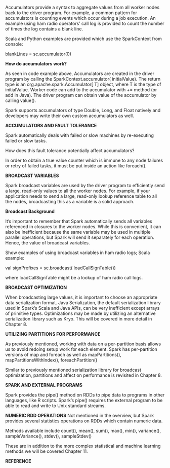 Accumulators provide a syntax to aggregate values from all worker nodes back to the driver program.  For example, a common pattern for accumulators is counting events which occur during a job execution.  An example using ham radio operators’ call log is provided to count the number of times the log contains a blank line.

Scala and Python examples are provided which use the SparkContext from console:

blankLines = sc.accumulator(0)

**How do accumulators work?**

As seen in code example above, Accumulators are created in the driver program by calling the SparkContext.accumulator( initialValue). The return type is an org.apache.spark.Accumulator[ T] object, where T is the type of initialValue. Worker code can add to the accumulator with += method (or add in Java). The driver program can obtain value of the accumulator by calling value().

Spark supports accumulators of type Double, Long, and Float natively and developers may write their own custom accumulators as well.

**ACCUMULATORS AND FAULT TOLERANCE**

Spark automatically deals with failed or slow machines by re-executing failed or slow tasks.

How does this fault tolerance potentially affect accumulators?

In order to obtain a true value counter which is immune to any node failures or retry of failed tasks, it must be put inside an action like foreach().

**BROADCAST VARIABLES**

Spark broadcast variables are used by the driver program to efficiently send a large, read-only values to all the worker nodes. For example, if your application needs to send a large, read-only lookup reference table to all the nodes, broadcasting this as a variable is a solid approach.

**Broadcast Background**

It’s important to remember that Spark automatically sends all variables referenced in closures to the worker nodes. While this is convenient, it can also be inefficient because the same variable may be used in multiple parallel operations, but Spark will send it separately for each operation.  Hence, the value of broadcast variables.

Show examples of using broadcast variables in ham radio logs; Scala example:

val signPrefixes = sc.broadcast( loadCallSignTable())

where loadCallSignTable might be a lookup of ham radio call logs.

**BROADCAST OPTIMIZATION**

When broadcasting large values, it is important to choose an appropriate data serialization format.  Java Serialization, the default serialization library used in Spark’s Scala and Java APIs, can be very inefficient except arrays of primitive types. Optimizations may be made by utilizing an alternative serialization library such as Kryo.  This will be covered in more detail in Chapter 8.

**UTILIZING PARTITIONS FOR PERFORMANCE**

As previously mentioned, working with data on a per-partition basis allows us to avoid redoing setup work for each element. Spark has per-partition versions of map and foreach as well as mapPartitions(), mapPartitionsWithIndex(), foreachPartition()

Similar to previously mentioned serialization library for broadcast optimization, partitions and affect on performance is revisited in Chapter 8.

**SPARK AND EXTERNAL PROGRAMS**

Spark provides the pipe() method on RDDs to pipe data to programs in other languages, like R scripts.  Spark’s pipe() requires the external program to be able to read and write to Unix standard streams.

**NUMERIC RDD OPERATIONS**
Not mentioned in the overview, but Spark provides several statistics operations on RDDs which contain numeric data.

Methods available include count(), mean(), sum(), max(), min(), variance(), sampleVariance(), stdev(), sampleStdev()

These are in addition to the more complex statistical and machine learning methods we will be covered Chapter  11.

**REFERENCE**



